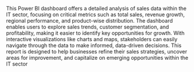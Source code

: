 This Power BI dashboard offers a detailed analysis of sales data within the IT sector, focusing on critical metrics such as total sales, revenue growth, regional performance, and product-wise distribution. The dashboard enables users to explore sales trends, customer segmentation, and profitability, making it easier to identify key opportunities for growth. With interactive visualizations like charts and maps, stakeholders can easily navigate through the data to make informed, data-driven decisions. This report is designed to help businesses refine their sales strategies, uncover areas for improvement, and capitalize on emerging opportunities within the IT sector
